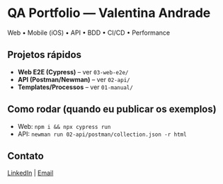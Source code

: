 # QA Portfolio — Valentina Andrade

Web • Mobile (iOS) • API • BDD • CI/CD • Performance

## Projetos rápidos
- **Web E2E (Cypress)** – ver `03-web-e2e/`
- **API (Postman/Newman)** – ver `02-api/`
- **Templates/Processos** – ver `01-manual/`

## Como rodar (quando eu publicar os exemplos)
- Web: `npm i && npx cypress run`
- API: `newman run 02-api/postman/collection.json -r html` 

## Contato
[LinkedIn](https://www.linkedin.com/in/valentina-andrade-89b40a12b/) | [Email](mailto:lidia.valentina@icloud.com)


